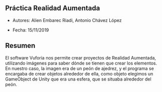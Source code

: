 ## Práctica Realidad Aumentada

* Autores: Alien Embarec Riadi, Antonio Chávez López

* Fecha: 15/11/2019

## Resumen

El software Vuforia nos permite crear proyectos de Realidad Aumentada, utilizando imágenes para saber dónde se tienen que crear los elementos. En nuestro caso, la imagen era de un peón de ajedrez, y el programa se encargaba de crear objetos alrededor de ella, como objeto elegimos un  GameObject de Unity que era una esfera, que se situaba alrededor del peón.